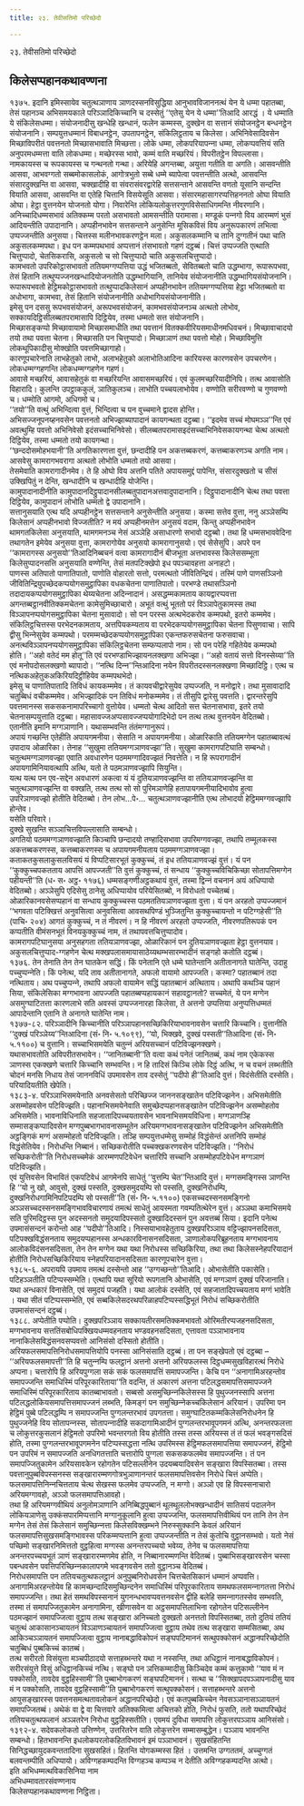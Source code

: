 ```yaml
---
title: २३. तेवीसतिमो परिच्छेदो

---
```

२३. तेवीसतिमो परिच्छेदो  


## किलेसप्पहानकथावण्णना

१३७५. इदानि इमिस्सायेव चतुत्थञाणाय ञाणदस्सनविसुद्धिया आनुभावविजाननत्थं येन ये धम्मा पहातब्बा, तेसं पहानञ्‍च अभिसमयकाले परिञ्‍ञादिकिच्‍चानि च दस्सेतुं ‘‘एतेसु येन ये धम्मा’’तिआदि आरद्धं । ये धम्माति ये संकिलेसधम्मा। संयोजनादीसु खन्धेहि खन्धानं, फलेन कम्मस्स, दुक्खेन वा सत्तानं संयोजनट्ठेन बन्धनट्ठेन संयोजनानि। सम्पयुत्तधम्मानं विबाधनट्ठेन, उपतापनट्ठेन, संकिलिट्ठताय च किलेसा। अभिनिवेसादिवसेन मिच्छाविपरीतं पवत्तनतो मिच्छासभावाति मिच्छत्ता। लोके धम्मा, लोकपरियापन्‍ना धम्मा, लोकप्पवत्तियं सति अनुपरमधम्मत्ता वाति लोकधम्मा। मच्छेरस्स भावो, कम्मं वाति मच्छरियं। विपरीतट्ठेन विपल्‍लासा। नामकायस्स च रूपकायस्स च गन्थनतो गन्था। अरियेहि अगन्तब्बा, अयुत्ता गतीति वा अगति। आसवन्तीति आसवा, आभवग्गतो सब्बमोकासलोकं, आगोत्रभुतो सब्बे धम्मे ब्यापेत्वा पवत्तन्तीति अत्थो, आसवन्ति संसारदुक्खन्ति वा आसवा, चक्खादीहि वा संवरासंवरद्वारेहि सत्तसन्ताने आसवन्ति वणतो यूसानि सन्दन्ति वियाति आसवा, आसवन्ति वा एतेहि चित्तानि विसयेसूति आसवा। संसारमहासागरप्पत्तिहननतो ओघा वियाति ओघा। हेट्ठा वुत्तनयेन योजनतो योगा। निवारेन्ति लोकियलोकुत्तरगुणविसेसाधिगमन्ति नीवरणानि। अनिच्‍चादिधम्मसभावं अतिक्‍कम्म परतो असभावतो आमसन्तीति परामासा। मण्डूकं पन्‍नगो विय आरम्मणं भुसं आदियन्तीति उपादानानि। अप्पहीनभावेन सत्तसन्ताने अनुसेन्ति मूसिकविसं विय अनुरूपकारणं लभित्वा उप्पज्‍जन्तीति अनुसया। चित्तस्स मलीनभावकरणट्ठेन मला। अकुसलकम्मानि च तानि दुग्गतीनं पथा चाति अकुसलकम्मपथा। इध पन कम्मपथभावं अप्पत्तानं तंसभावतो गहणं दट्ठब्बं। चित्तं उप्पज्‍जति एत्थाति चित्तुप्पादो, चेतसिकरासि, अकुसलो च सो चित्तुप्पादो चाति अकुसलचित्तुप्पादो।  
कामभवतो उपरिकोट्ठासभावतो ततियमग्गप्पत्तिया उद्धं भजितब्बतो, सेवितब्बतो चाति उद्धम्भागा, रूपारूपभवा, तेसं हितानि तत्थुप्पज्‍जनखन्धादियोजनतोति उद्धम्भागियानि, तानियेव संयोजनानीति उद्धम्भागियसंयोजनानि। रूपारूपभवतो हेट्ठिमकोट्ठासभावतो तत्थुप्पादकिलेसानं अप्पहीनभावेन ततियमग्गप्पत्तिया हेट्ठा भजितब्बतो वा अधोभागा, कामभवा, तेसं हितानि संयोजनानीति अधोभागियसंयोजनानीति।  
इमेसु पन दससु रूपभवसंयोजनं, अरूपभवसंयोजनं, कामभवसंयोजनञ्‍च अत्थतो लोभोव, सक्‍कायदिट्ठिसीलब्बतपरामासापि दिट्ठियेव, तस्मा धम्मतो सत्त संयोजनानि।  
मिच्छासङ्कप्पो मिच्छावायामो मिच्छासमाधीति तथा पवत्तानं वितक्‍कवीरियसमाधीनमधिवचनं। मिच्छावाचादयो तयो तथा पवत्ता चेतना। मिच्छासति पन चित्तुप्पादो। मिच्छाञाणं तथा पवत्तो मोहो। मिच्छाविमुत्ति लोकथूपिकादीसु मोक्खोति पवत्तमिच्छागाहो।  
कारणूपचारेनाति लाभहेतुको लाभो, अलाभहेतुको अलाभोतिआदिना कारियस्स कारणवसेन उपचरणेन। लोकधम्मग्गहणन्ति लोकधम्मग्गहणेन गहणं।  
आवासे मच्छरियं, आवासहेतुकं वा मच्छरियन्ति आवासमच्छरियं। एवं कुलमच्छरियादीनिपि। तत्थ आवासोति विहारादि। कुलन्ति उपट्ठाककुलं, ञातिकुलञ्‍च। लाभोति पच्‍चयलाभोयेव। वण्णोति सरीरवण्णो च गुणवण्णो च। धम्मोति आगमो, अधिगमो च।  
‘‘तयो’’ति वत्थुं अभिन्दित्वा वुत्तं, भिन्दित्वा च पन वुच्‍चमाने द्वादस होन्ति।  
अभिसज्‍जनूपनय्हनवसेन पवत्तनतो अभिज्झाब्यापादानं कायगन्थता दट्ठब्बा। ‘‘इदमेव सच्‍चं मोघमञ्‍ञ’’न्ति एवं अवत्थुम्हि पवत्तो अभिनिवेसो इदंसच्‍चाभिनिवेसो। सीलब्बतपरामासइदंसच्‍चाभिनिवेसकायगन्था चेत्थ अत्थतो दिट्ठियेव, तस्मा धम्मतो तयो कायगन्था।  
‘‘छन्ददोसमोहभयानी’’ति अगतिकारणत्ता वुत्तं, छन्दादीहि पन अकत्तब्बकरणं, कत्तब्बाकरणञ्‍च अगति नाम।  
आसवेसु कामरागभवरागा अत्थतो लोभोति धम्मतो तयो आसवा।  
तेसमेवाति कामरागादीनमेव। ते हि ओघो विय अत्तनि पतिते अपायसमुद्दं पापेन्ति, संसारदुक्खतो च सीसं उक्खिपितुं न देन्ति, खन्धादीनि च खन्धादीहि योजेन्ति।  
कामुपादानादीनीति कामुपादानदिट्ठुपादानसीलब्बतुपादानअत्तवादुपादानानि। दिट्ठुपादानादीनि चेत्थ तथा पवत्ता दिट्ठियेव, कामुपादानं लोभोति धम्मतो द्वे उपादानानि।  
सत्तानुसयाति एत्थ यदि अप्पहीनट्ठेन सत्तसन्ताने अनुसेन्तीति अनुसया। कस्मा सत्तेव वुत्ता, ननु अञ्‍ञेसम्पि किलेसानं अप्पहीनभावो विज्‍जतीति? न मयं अप्पहीनमत्तेन अनुसयं वदाम, किन्तु अप्पहीनभावेन थामगतकिलेसा अनुसयाति, थामगमनञ्‍च नेसं अञ्‍ञेहि असाधारणो सभावो दट्ठब्बो। तथा हि धम्मसभाववेदिना तथागतेन इमेयेव अनुसया वुत्ता, कामरागोयेव अनुसयो कामरागानुसयो। एवं सेसेसुपि। अपरे पन ‘‘कामरागस्स अनुसयो’’तिआदिनिब्बचनं वत्वा कामरागादीनं बीजभूता अत्तभावस्स किलेससम्भूता किलेसुप्पादनसत्ति अनुसयाति वण्णेन्ति, तेसं मतपटिक्खेपो इध पपञ्‍चावहत्ता अनाहटो।  
पाणस्स अतिपातो पाणातिपातो, पाणोति वोहारतो सत्तो, परमत्थतो जीवितिन्द्रियं। तस्मिं पाणे पाणसञ्‍ञिनो जीवितिन्द्रियुपच्छेदकप्पयोगसमुट्ठापिका वधकचेतना पाणातिपातो। परभण्डे तथासञ्‍ञिनो तदादायकप्पयोगसमुट्ठापिका थेय्यचेतना अदिन्‍नादानं। असद्धम्मकामताय कायद्वारप्पवत्ता अगन्तब्बट्ठानवीतिक्‍कमचेतना कामेसुमिच्छाचारो। अभूतं वत्थुं भूततो परं विञ्‍ञापेतुकामस्स तथा विञ्‍ञापनप्पयोगसमुट्ठापिका चेतना मुसावादो। सो पन परस्स अत्थभेदकरोव कम्मपथो, इतरो कम्ममेव। संकिलिट्ठचित्तस्स परभेदनकामताय, अत्तपियकम्यताय वा परभेदकप्पयोगसमुट्ठापिका चेतना पिसुणवाचा। सापि द्वीसु भिन्‍नेसुयेव कम्मपथो। परमम्मच्छेदकप्पयोगसमुट्ठापिका एकन्तफरुसचेतना फरुसवाचा। अनत्थविञ्‍ञापनप्पयोगसमुट्ठापिका संकिलिट्ठचेतना सम्फप्पलापो नाम। सो पन परेहि गहितेयेव कम्मपथो होति। ‘‘अहो वतेदं मम होतू’’ति एवं परभण्डाभिज्झायनलक्खणा अभिज्झा। ‘‘अहो वतायं सत्तो विनस्सेय्या’’ति एवं मनोपदोसलक्खणो ब्यापादो। ‘‘नत्थि दिन्‍न’’न्तिआदिना नयेन विपरीतदस्सनलक्खणा मिच्छादिट्ठि। एत्थ च नत्थिकअहेतुकअकिरियदिट्ठीहियेव कम्मपथभेदो।  
इमेसु च पाणातिपातादि तिविधं कायकम्ममेव। तं कायवचीद्वारेसुयेव उप्पज्‍जति, न मनोद्वारे। तथा मुसावादादि चतुब्बिधं वचीकम्ममेव। अभिज्झादिकं पन तिविधं मनोकम्ममेव। तं तीसुपि द्वारेसु पवत्तति। द्वारन्तरेसुपि पवत्तमानस्स सकसकनामापरिच्‍चागो वुत्तोयेव। धम्मतो चेत्थ आदितो सत्त चेतनासभावा, इतरे तयो चेतनासम्पयुत्ताति दट्ठब्बा। महासावज्‍जअप्पसावज्‍जप्पयोगादिभेदो पन तत्थ तत्थ वुत्तनयेन वेदितब्बो।  
एतानीति इमानि मग्गञाणानि। यथासम्भवन्ति तंतंमग्गानुरूपं।  
अपायं गच्छन्ति एतेहीति अपायगमनीया। सेसाति न अपायगमनीया। ओळारिकाति ततियमग्गेन पहातब्बावत्थं उपादाय ओळारिका। तेनाह ‘‘सुखुमा ततियमग्गञाणवज्झा’’ति। सुखुमा कामरागपटिघाति सम्बन्धो। चतुत्थमग्गञाणवज्झा एवाति अवधारणेन पठममग्गादिवज्झतं निवत्तेति। न हि रूपरागादीनं अपायगामिनियावत्थापि अत्थि, यतो ते पठमञाणवज्झापि सियुन्ति।  
यत्थ यत्थ पन एव-सद्देन अवधारणं अकत्वा यं यं दुतियञाणवज्झन्ति वा ततियञाणवज्झन्ति वा चतुत्थञाणवज्झन्ति वा वक्खति, तत्थ तत्थ सो सो पुरिमञाणेहि हतापायगमनीयादिभावोव हुत्वा उपरिञाणवज्झो होतीति वेदितब्बो। तेन लोभ…पे॰… चतुत्थञाणवज्झानीति एत्थ लोभादयो हेट्ठिममग्गवज्झापि होन्तेव।  
यसेति परिवारे।  
दुक्खे सुखन्ति सञ्‍ञाचित्तविपल्‍लासाति सम्बन्धो।  
अगतियो पठममग्गञाणवज्झाति किञ्‍चापि छन्दादयो तण्हादिसभावा उपरिमग्गवज्झा, तथापि तम्मूलकस्स अकत्तब्बकरणस्स, कत्तब्बाकरणस्स च अपायगमनीयताय पठममग्गञाणवज्झा।  
कताकतकुसलाकुसलविसयं यं विप्पटिसारभूतं कुक्‍कुच्‍चं, तं इध ततियञाणवज्झं वुत्तं। यं पन ‘‘कुक्‍कुच्‍चपकतताय आपत्तिं आपज्‍जती’’ति वुत्तं कुक्‍कुच्‍चं, तं सन्धाय ‘‘कुक्‍कुच्‍चविचिकिच्छा सोतापत्तिमग्गेन पहीयन्ती’’ति (ध॰ स॰ अट्ठ॰ ११७६) धम्मसङ्गणीअट्ठकथायं वुत्तं, तस्मा द्विन्‍नं वचनानं अयं अधिप्पायो वेदितब्बो। अञ्‍ञेसुपि एदिसेसु ठानेसु अधिप्पायोव परियेसितब्बो, न विरोधतो पच्‍चेतब्बं। ओळारिकानवसेसप्पहानं वा सन्धाय कुक्‍कुच्‍चस्स पठमततियञाणवज्झता वुत्ता। यं पन अरहतो उप्पज्‍जमानं ‘‘भगवता पटिक्खित्तं अनुवसित्वा अनुवसित्वा आवसथपिण्डं भुञ्‍जितुन्ति कुक्‍कुच्‍चायन्तो न पटिग्गहेसी’’ति (पाचि॰ २०४) आगतं कुक्‍कुच्‍चं, न तं नीवरणं। न हि नीवरणं अरहतो उप्पज्‍जति, नीवरणपतिरूपकं पन कप्पतीति वीमंसनभूतं विनयकुक्‍कुच्‍चं नाम, तं तथापवत्तचित्तुप्पादोव।  
कामरागपटिघानुसया अनुसहगता ततियञाणवज्झा, ओळारिकानं पन दुतियञाणवज्झता हेट्ठा वुत्तनयाव।  
अकुसलचित्तुप्पाद-ग्गहणेन चेत्थ मक्खपलासमायासाठेय्यथम्भसारम्भादीनं सङ्गहो कतोति दट्ठब्बं।  
१३७६. तेन तेनाति तेन तेन घातकेन सद्धिं। किं पनेतानि एते धम्मे घातेन्तानि अतीतानागते घातेन्ति, उदाहु पच्‍चुप्पन्‍नेति। किं पनेत्थ, यदि ताव अतीतानागते, अफलो वायामो आपज्‍जति। कस्मा? पहातब्बानं तदा नत्थिताय। अथ पच्‍चुप्पन्‍ने, तथापि अफलो वायामेन सद्धिं पहातब्बानं अत्थिताय। अथापि कथञ्‍चि पहानं सिया, संकिलेसिका मग्गभावना आपज्‍जति पहातब्बप्पहायकानं सहावट्ठानतो? सच्‍चमेतं, ये पन मग्गेन असमुग्घाटितत्ता कारणलाभे सति अवस्सं उप्पज्‍जनारहा किलेसा, ते अत्तनो उप्पत्तिया अनुप्पत्तिधम्मतं आपादेन्तानि एतानि ते अनागते घातेन्ति नाम।  
१३७७-८२. परिञ्‍ञादीनि किच्‍चानीति परिञ्‍ञापहानसच्छिकिरियाभावनावसेन चत्तारि किच्‍चानि। वुत्तानीति ‘‘दुक्खं परिञ्‍ञेय्य’’न्तिआदिना (सं॰ नि॰ ५.१०९९), ‘‘यो, भिक्खवे, दुक्खं पस्सती’’तिआदिना (सं॰ नि॰ ५.११००) च वुत्तानि। सच्‍चाभिसमयेति चतुन्‍नं अरियसच्‍चानं पटिविज्झनक्खणे।  
यथासभावतोति अविपरीतसभावेन। ‘‘जानितब्बानी’’ति वत्वा कथं पनेतं जानितब्बं, कथं नाम एकेकस्स ञाणस्स एकक्खणे चत्तारि किच्‍चानि सम्भवन्ति। न हि तादिसं किञ्‍चि लोके दिट्ठं अत्थि, न च वचनं लब्भतीति चोदनं मनसि निधाय तेसं जाननविधिं उपमावसेन ताव दस्सेतुं ‘‘पदीपो ही’’तिआदि वुत्तं। विदंसेतीति दस्सेति। परियादियतीति खेपेति।  
१३८३-४. परिञ्‍ञाभिसमयेनाति अनवसेसतो परिच्छिज्‍ज जाननसङ्खातेन पटिविज्झनेन। अभिसमेतीति असम्मोहवसेन पटिविज्झति। पहानाभिसमयेनेवाति समुच्छेदप्पहानसङ्खातेन पटिविज्झनेन असम्मोहतोव अभिसमेति। भावनाविधिनाति सहजातादिपच्‍चयतावसेन भावनाभिसमयविधिना। मग्गञाणञ्हि सम्मासङ्कप्पादिवसेन मग्गपुब्बभागभावनासम्भूतेन अरियमग्गभावनासङ्खातेन पटिविज्झनेन अभिसमेतीति अट्ठङ्गिकं मग्गं असम्मोहतो पटिविज्झति। तञ्हि सम्पयुत्तधम्मेसु सम्मोहं विद्धंसेन्तं अत्तनिपि सम्मोहं विद्धंसेतियेव। निरोधन्ति निब्बानं। सच्छिकरोतीति पच्‍चक्खकरणवसेन पटिविज्झति। ‘‘निरोधं सच्छिकरोती’’ति निरोधसच्‍चमेकं आरम्मणपटिवेधेन चत्तारिपि सच्‍चानि असम्मोहपटिवेधेन मग्गञाणं पटिविज्झति।  
एवं युत्तिवसेन विभावितं एकपटिवेधं आगमेनपि साधेतुं ‘‘वुत्तम्पि चेत’’न्तिआदि वुत्तं। मग्गसमङ्गिस्स ञाणन्ति हि ‘‘यो नु खो, आवुसो, दुक्खं पस्सति, दुक्खसमुदयम्पि सो पस्सति, दुक्खनिरोधम्पि, दुक्खनिरोधगामिनिपटिपदम्पि सो पस्सती’’ति (सं॰ नि॰ ५.११००) एकसच्‍चदस्सनसमङ्गिनो अञ्‍ञसच्‍चदस्सनसमङ्गिभावविचारणायं तमत्थं साधेतुं आयस्मता गवम्पतित्थेरेन वुत्तं। अञ्‍ञथा कमाभिसमये सति पुरिमदिट्ठस्स पुन अदस्सनतो समुदयादिपस्सतो दुक्खादिदस्सनं पुन अवत्तब्बं सिया। इदानि पनेत्थ उपमासंसन्दनं करोन्तो आह ‘‘पदीपो’’तिआदि। निस्सयाभावहेतुताय दुक्खपरिञ्‍ञाय वट्टिज्झापनसदिसता, पटिपक्खविद्धंसनताय समुदयप्पहानस्स अन्धकारविनासनसदिसता, ञाणालोकपरिब्रूहनताय मग्गभावनाय आलोकविदंसनसदिसता, तेन तेन मग्गेन यथा यथा निरोधस्स सच्छिकिरिया, तथा तथा किलेसस्नेहपरियादानं होतीति निरोधसच्छिकिरियाय स्नेहपरियादानसदिसता कारणूपचारेन वुत्ता।  
१३८५-६. अपरायपि उपमाय तमत्थं दस्सेन्तो आह ‘‘उग्गच्छन्तो’’तिआदि। ओभासेतीति पकासेति। पटिहञ्‍ञतीति पटिप्पस्सम्भेति। एत्थापि यथा सूरियो रूपगतानि ओभासेति, एवं मग्गञाणं दुक्खं परिजानाति। यथा अन्धकारं विनासेति, एवं समुदयं पजहति। यथा आलोकं दस्सेति, एवं सहजातादिपच्‍चयताय मग्गं भावेति । यथा सीतं पटिप्पस्सम्भेति, एवं सब्बकिलेसदरथपरिळाहपटिप्पस्सद्धिभूतं निरोधं सच्छिकरोतीति उपमासंसन्दनं दट्ठब्बं।  
१३८८. अप्पेतीति पप्पोति। दुक्खपरिञ्‍ञाय सक्‍कायतीरसमतिक्‍कमभावतो ओरिमतीरप्पजहनसदिसता, मग्गभावनाय सत्ततिंसबोधिपक्खियधम्मवहनताय भण्डवहनसदिसता, एत्तावता पञ्‍ञाभावनाय नानाकिलेसविद्धंसनवसप्पवत्तो आनिसंसो दस्सितो होतीति।  
अरियफलसमापत्तिनिरोधसमापत्तियोपि पनस्सा आनिसंसाति दट्ठब्बं। ता पन सङ्खेपतो एवं दट्ठब्बा – ‘‘अरियफलसमापत्ती’’ति हि चतुन्‍नम्पि फलट्ठानं अत्तनो अत्तनो अरियफलस्स दिट्ठधम्मसुखविहारत्थं निरोधे अप्पना। चत्तारोपि हि अरियपुग्गला सकं सकं फलसमापत्तिं समापज्‍जन्ति। केचि पन ‘‘अनागामिअरहन्तोव समापज्‍जन्ति समाधिस्मिं परिपूरकारिताया’’ति वदन्ति, तं अकारणं अत्तना पटिलद्धसमापत्तिसमापज्‍जने समाधिस्मिं परिपूरकारिताय कातब्बाभावतो। सब्बसो असमुच्छिन्‍नकिलेसस्स हि पुथुज्‍जनस्सापि अत्तना पटिलद्धलोकियसमापत्तिसमापज्‍जनं लब्भति, किमङ्गं पन समुच्छिन्‍नेकच्‍चकिलेसानं अरियानं। उपरिमा पन हेट्ठिमं पुब्बे पटिलद्धम्पि न समापज्‍जन्ति पुग्गलन्तरभावं उपगतत्ता। समुग्घाटितकम्मकिलेसनिरोधनेन हि पुथुज्‍जनेहि विय सोतापन्‍नस्स, सोतापन्‍नादीहि सकदागामिआदीनं पुग्गलन्तरभावूपगमनं अत्थि, अनन्तरफलत्ता च लोकुत्तरकुसलानं हेट्ठिमतो उपरिमो भवन्तरगतो विय होतीति तस्स तस्स अरियस्स तं तं फलं भवङ्गसदिसं होति, तस्मा पुग्गलन्तरभावूपगमनेन पटिप्पस्सद्धत्ता नत्थि उपरिमस्स हेट्ठिमफलसमापत्तिया समापज्‍जनं, हेट्ठिमो पन उपरिमं न समापज्‍जति अनधिगतत्ताति चत्तारोपि पुग्गला सकसकफलमेव समापज्‍जन्ति। तं पन समापज्‍जितुकामेन अरियसावकेन रहोगतेन पटिसल्‍लीनेन उदयब्बयादिवसेन सङ्खारा विपस्सितब्बा। तस्स पवत्तानुपुब्बविपस्सनस्स सङ्खारारम्मणगोत्रभुञाणानन्तरं फलसमापत्तिवसेन निरोधे चित्तं अप्पेति। फलसमापत्तिनिन्‍नचित्तताय चेत्थ सेखस्स फलमेव उप्पज्‍जति, न मग्गो। अञ्‍ञो एव हि विपस्सनाचारो अरियमग्गावहो, अञ्‍ञो फलसमापत्तिआवहो।  
तथा हि अरियमग्गवीथियं अनुलोमञाणानि अनिब्बिद्धपुब्बानं थूलथूललोभक्खन्धादीनं सातिसयं पदालनेन लोकियञाणेसु उक्‍कंसपारमिप्पत्तानि मग्गानुकूलानि हुत्वा उप्पज्‍जन्ति, फलसमापत्तिवीथियं पन तानि तेन तेन मग्गेन तेसं तेसं किलेसानं समुच्छिन्‍नत्ता किलेसविक्खम्भने निरुस्सुक्‍कानि केवलं अरियानं फलसमापत्तिसुखसमङ्गिभावस्स परिकम्मप्पत्तानि हुत्वा उप्पज्‍जन्तीति न तेसं कुतोचि वुट्ठानसम्भवो। यतो नेसं पच्छिमो सङ्खारनिमित्ततो वुट्ठहित्वा मग्गस्स अनन्तरपच्‍चयो भवेय्य, तेनेव च फलसमापत्तिया अनन्तरपच्‍चयभूतं ञाणं सङ्खारारम्मणमेव होति, न निब्बानारम्मणन्ति वेदितब्बं। पुब्बाभिसङ्खारवसेन चस्सा पबन्धवसेन पवत्तिपरिच्छिन्‍नकालापगमे भवङ्गवसेन ततो वुट्ठानञ्‍च वेदितब्बं।  
निरोधसमापत्ति पन ततियचतुत्थफलट्ठानं अनुपुब्बनिरोधवसेन चित्तचेतसिकानं धम्मानं अप्पवत्ति। अनागामिअरहन्तोयेव हि कामच्छन्दादिसमुच्छिन्दनेन समाधिस्मिं परिपूरकारिताय समथफलसमन्‍नागतत्ता निरोधं समापज्‍जन्ति। तथा हेतं समथविपस्सनानं युगनन्धभावप्पवत्तनवसेन द्वीहि बलेहि समन्‍नागतस्सेव सम्भवति, तस्मा तं समापज्‍जितुकामेन अनागामिना, खीणासवेन वा अट्ठसमापत्तिलाभिना रहोगतेन पटिसल्‍लीनेन पठमज्झानं समापज्‍जित्वा वुट्ठाय तत्थ सङ्खारा अनिच्‍चतो दुक्खतो अनत्ततो विपस्सितब्बा, ततो दुतियं ततियं चतुत्थं आकासानञ्‍चायतनं विञ्‍ञाणञ्‍चायतनं समापज्‍जित्वा वुट्ठाय तथेव तत्थ सङ्खारा सम्मसितब्बा, अथ आकिञ्‍चञ्‍ञायतनं समापज्‍जित्वा वुट्ठाय नानाबद्धाविकोपनं सङ्घपटिमाननं सत्थुपक्‍कोसनं अद्धानपरिच्छेदोति चतुब्बिधं पुब्बकिच्‍चं कातब्बं।  
तत्थ सरीरतो विसंयुत्ता मञ्‍चपीठादयो सत्ताहब्भन्तरे यथा न नस्सन्ति, तथा अधिट्ठानं नानाबद्धाविकोपनं। सरीरसंयुत्ते विसुं अधिट्ठानकिच्‍चं नत्थि। सङ्घो पन ञत्तिकम्मादीसु किञ्‍चिदेव कम्मं कत्तुकामो ‘‘याव मं न पक्‍कोसति, तावदेव वुट्ठहिस्सामी’’ति पुब्बाभोगकरणं सङ्घपटिमाननं। सत्था च ‘‘सिक्खापदपञ्‍ञापनादीसु याव मं न पक्‍कोसति, तावदेव वुट्ठहिस्सामी’’ति पुब्बाभोगकरणं सत्थुपक्‍कोसनं। सत्ताहब्भन्तरे अत्तनो आयुसङ्खारस्स पवत्तनसमत्थतावलोकनं अद्धानपरिच्छेदो। एवं कतपुब्बकिच्‍चेन नेवसञ्‍ञानासञ्‍ञायतनं समापज्‍जितब्बं। अथेकं वा द्वे वा चित्तवारे अतिक्‍कमित्वा अचित्तको होति, निरोधं फुसति, ततो यथापरिच्छेदं ततियचतुत्थफलानं अञ्‍ञतरेन निरोधा वुट्ठहिस्सतीति। एवमयं दुविधा समापत्ति लोकुत्तरपञ्‍ञाय आनिसंसो।  
१३९२-४. सदेवकलोकतो उत्तिण्णेन, उत्तरितरेन वाति लोकुत्तरेन सम्मासम्बुद्धेन। पञ्‍ञाय भावनन्ति सम्बन्धो। हितभावनन्ति इधलोकपरलोकहितविभावनं इमं पञ्‍ञाभावनं। सुखसंहितन्ति सिनिद्धच्छायुदकवन्ततादिना सुखसहितं। हितन्ति योगकम्मस्स हितं । उत्तमन्ति उग्गततमं, अच्‍चुग्गतं बलवन्तम्पीति अधिप्पायो। अविग्गहकम्पदन्ति विग्गहञ्‍च कम्पञ्‍च न देतीति अविग्गहकम्पदन्ति अत्थो।  
इति अभिधम्मत्थविकासिनिया नाम  
अभिधम्मावतारसंवण्णनाय  
किलेसप्पहानकथावण्णना निट्ठिता।  